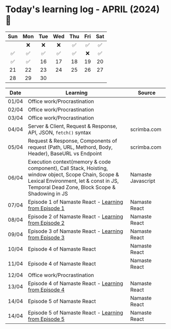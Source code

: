 # Today's learning log - APRIL (2024) 📆

|	Sun	|	Mon	|	Tue	|	Wed	|	Thu	|	Fri	|	Sat	|
| :---: | :---: | :---: | :---: | :---: | :---: | :---: |
|		|	❌ | ❌ | ❌ |	✅ | ✅ | ✅ |
| ✅ | ✅ | ✅ | ✅ | ✅ | ❌ |	✅ |
|	✅ | ✅ |	16	|	17	|	18	|	19	|	20	|
|	21	|	22	|	23	|	24	|	25	|	26	|	27	|
|	28	|	29	|	30	|		|		|		|		|

| Date | Learning | Source |
|------|----------|--------|
| 01/04 | Office work/Procrastination |  |
| 02/04 | Office work/Procrastination |  |
| 03/04 | Office work/Procrastination |  |
| 04/04 | Server & Client, Request & Response, API, JSON, `fetch()` syntax | scrimba.com |
| 05/04 | Request & Response, Components of request (Path, URL, Methord, Body, Header), BaseURL vs Endpoint | scrimba.com |
| 06/04 | Execution context(memory & code component), Call Stack, Hoisting, window object, Scope Chain, Scope & Lexical Environment, let & const in JS, Temporal Dead Zone, Block Scope & Shadowing in JS | Namaste Javascript |
| 07/04 | Episode 1 of Namaste React - [Learning from Episode 1](https://github.com/amit2197kumar/react101/blob/episode1/README.md) | Namaste React |
| 08/04 | Episode 2 of Namaste React - [Learning from Episode 2](https://github.com/amit2197kumar/react101/blob/episode2/README.md) | Namaste React |
| 09/04 | Episode 3 of Namaste React - [Learning from Episode 3](https://github.com/amit2197kumar/react101/blob/episode3/README.md) | Namaste React |
| 10/04 | Episode 4 of  Namaste React | Namaste React |
| 11/04 | Episode 4 of  Namaste React | Namaste React |
| 12/04 | Office work/Procrastination | |
| 13/04 | Episode 4 of  Namaste React - [Learning from Episode 4](https://github.com/amit2197kumar/react101/blob/episode4/README.md)| Namaste React |
| 14/04 | Episode 5 of  Namaste React | Namaste React |
| 14/04 | Episode 5 of  Namaste React - [Learning from Episode 5](https://github.com/amit2197kumar/react101/blob/episode5/README.md) | Namaste React |
